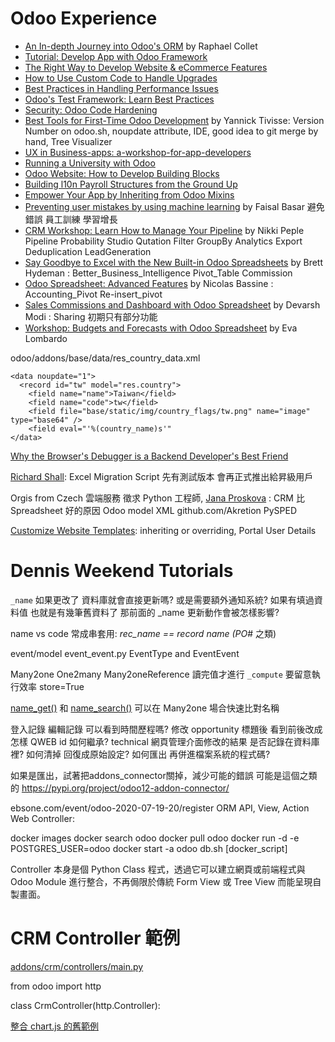 # Odoo Experience

- [An In-depth Journey into Odoo's ORM](https://www.odoo.com/event/odoo-experience-2020-2020-09-30-2020-10-02-2622/track/an-in-depth-journey-into-odoo-s-orm-3936) by Raphael Collet
- [Tutorial: Develop App with Odoo Framework](https://www.odoo.com/event/odoo-experience-2020-2020-09-30-2020-10-01-2622/track/tutorial-develop-an-app-with-the-odoo-framework-3852)
- [The Right Way to Develop Website & eCommerce Features](https://www.odoo.com/event/odoo-experience-2020-2020-09-30-2020-10-02-2622/track/the-right-way-to-develop-website-ecommerce-features-3846)
- [How to Use Custom Code to Handle Upgrades](https://www.odoo.com/event/odoo-experience-2020-2020-09-30-2020-10-02-2622/track/how-to-use-custom-code-to-handle-upgrades-3841)
- [Best Practices in Handling Performance Issues](https://www.odoo.com/event/odoo-experience-2020-2020-09-30-2020-10-02-2622/track/best-practices-in-handling-performance-issues-3857)
- [Odoo's Test Framework: Learn Best Practices](https://www.odoo.com/event/odoo-experience-2020-2020-09-30-2020-10-02-2622/track/odoo-s-test-framework-learn-best-practices-3844)
- [Security: Odoo Code Hardening](https://www.odoo.com/event/odoo-experience-2020-2020-09-30-2020-10-02-2622/track/security-odoo-code-hardening-3853)
- [Best Tools for First-Time Odoo Development](https://www.odoo.com/event/odoo-experience-2020-2020-09-30-2020-10-02-2622/track/best-tools-for-first-time-odoo-development-3862) by Yannick Tivisse: Version Number on odoo.sh, noupdate attribute, IDE, good idea to git merge by hand, Tree Visualizer
- [UX in Business-apps: a-workshop-for-app-developers](https://www.odoo.com/zh_TW/event/odoo-experience-2020-2020-09-30-2020-10-02-2622/track/ux-in-business-apps-a-workshop-for-app-developers-3858)
- [Running a University with Odoo](https://www.odoo.com/event/odoo-experience-2020-2020-09-30-2020-10-02-2622/track/running-a-university-with-odoo-2058)
- [Odoo Website: How to Develop Building Blocks](https://www.odoo.com/event/odoo-experience-2020-2020-09-30-2020-10-02-2622/track/odoo-website-how-to-develop-building-blocks-3937)
- [Building l10n Payroll Structures from the Ground Up](https://www.odoo.com/event/odoo-experience-2020-2020-09-30-2020-10-02-2622/track/building-l10n-payroll-structures-from-the-ground-up-3861)
- [Empower Your App by Inheriting from Odoo Mixins](https://www.odoo.com/event/odoo-experience-2020-2020-09-30-2020-10-02-2622/track/empower-your-app-by-inheriting-from-odoo-mixins-3860)
- [Preventing user mistakes by using machine learning](https://www.odoo.com/event/odoo-experience-2020-2020-09-30-2020-10-02-2622/track/preventing-user-mistakes-by-using-machine-learning-2171) by Faisal Basar 避免錯誤 員工訓練 學習增長
- [CRM Workshop: Learn How to Manage Your Pipeline](https://www.odoo.com/event/odoo-experience-2020-2020-09-30-2020-10-02https://www.odoo.com/event/odoo-experience-2020-2020-09-30-2020-10-02-2622/track/odoo-spreadsheet-advanced-features-3915-2622/track/crm-workshop-learn-how-to-manage-your-pipeline-3920) by Nikki Peple Pipeline Probability Studio Qutation Filter GroupBy Analytics Export Deduplication LeadGeneration
- [Say Goodbye to Excel with the New Built-in Odoo Spreadsheets](https://www.odoo.com/event/odoo-experience-2020-2020-09-30-2020-10-02-2622/track/say-goodbye-to-excel-with-the-new-built-in-odoo-spreadsheets-3872) by Brett Hydeman : Better_Business_Intelligence Pivot_Table Commission
- [Odoo Spreadsheet: Advanced Features](https://www.odoo.com/event/odoo-experience-2020-2020-09-30-2020-10-02-2622/track/odoo-spreadsheet-advanced-features-3915) by Nicolas Bassine : Accounting_Pivot Re-insert_pivot
- [Sales Commissions and Dashboard with Odoo Spreadsheet](https://www.odoo.com/event/odoo-experience-2020-2020-09-30-2020-10-02-2622/track/sales-commissions-and-dashboard-with-odoo-spreadsheet-3912) by Devarsh Modi : Sharing 初期只有部分功能
- [Workshop: Budgets and Forecasts with Odoo Spreadsheet](https://www.odoo.com/event/odoo-experience-2020-2020-09-30-2020-10-02-2622/track/workshop-budgets-and-forecasts-with-odoo-spreadsheet-3911) by Eva Lombardo

odoo/addons/base/data/res_country_data.xml
```
<data noupdate="1">
  <record id="tw" model="res.country">
    <field name="name">Taiwan</field>
    <field name="code">tw</field>
    <field file="base/static/img/country_flags/tw.png" name="image" type="base64" />
    <field eval="'%(country_name)s'"
</data>
```

[Why the Browser's Debugger is a Backend Developer's Best Friend](http://youtube.com/watch?v=-3UwhYe2HUw)

[Richard Shall](http://www.youtube.com/channel/UCB9cSQS-aB31JXLRw9zQ7-Q): Excel Migration Script 先有測試版本 會再正式推出給昇級用戶

Orgis from Czech 雲端服務 徵求 Python 工程師, [Jana Proskova](http://odoois.com/blog/odoo-2/post/why-is-crm-better-than-excel-36) : CRM 比 Spreadsheet 好的原因
Odoo model XML github.com/Akretion
PySPED

[Customize Website Templates](https://www.cybrosys.com/blog/how-to-customize-odoo-15-website-templates): inheriting or overriding, Portal User Details


# Dennis Weekend Tutorials

`_name` 如果更改了 資料庫就會直接更新嗎? 或是需要額外通知系統? 如果有填過資料值 也就是有幾筆舊資料了 那前面的 _name 更新動作會被怎樣影響?

name vs code 常成串套用: _rec_name == record name (PO_# 之類)

event/model event_event.py EventType and EventEvent

Many2one One2many Many2oneReference
讀完值才進行 `_compute` 要留意執行效率 store=True


[name_get()](https://www.cybrosys.com/blog/how-to-use-of-name-get-function-in-odoo) 和 [name_search()](https://www.cybrosys.com/blog/name-search-function-in-odoo-14) 可以在 Many2one  場合快速比對名稱




登入記錄 編輯記錄 可以看到時間歷程嗎? 修改 opportunity 標題後 看到前後改成怎樣
QWEB id 如何繼承?
technical 網頁管理介面修改的結果 是否記錄在資料庫裡? 如何清掉 回復成原始設定? 如何匯出 再併進檔案系統的程式碼?


如果是匯出，試著把addons_connector關掉，減少可能的錯誤
可能是這個之類的 https://pypi.org/project/odoo12-addon-connector/

ebsone.com/event/odoo-2020-07-19-20/register
ORM API, View, Action
Web Controller:

docker images
docker search odoo
docker pull odoo
docker run -d -e POSTGRES_USER=odoo
docker start -a odoo
db.sh [docker_script]



Controller 本身是個 Python Class 程式，透過它可以建立網頁或前端程式與 Odoo Module 進行整合，不再侷限於傳統 Form View 或 Tree View 而能呈現自製畫面。

# CRM Controller 範例

[addons/crm/controllers/main.py](https://github.com/odoo/odoo/blob/15.0/addons/crm/controllers/main.py#L12)

from odoo import http

class CrmController(http.Controller):


[整合 chart.js 的舊範例](https://learnopenerp.blogspot.com/2018/08/odoo-web-controller.html)

